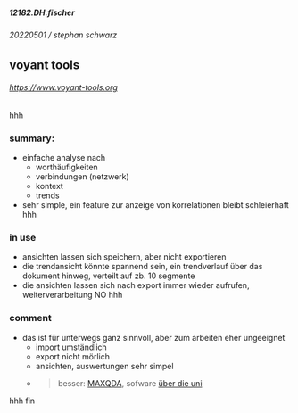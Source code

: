 ##### 12182.DH.fischer
###### 20220501 / stephan schwarz
## voyant tools
###### <https://www.voyant-tools.org>
hhh
### summary:
- einfache analyse nach 
    - worthäufigkeiten
    - verbindungen (netzwerk)
    - kontext
    - trends
- sehr simple, ein feature zur anzeige von korrelationen bleibt schleierhaft
hhh
### in use
- ansichten lassen sich speichern, aber nicht exportieren
- die trendansicht könnte spannend sein, ein trendverlauf über das dokument hinweg, verteilt auf zb. 10 segmente
- die ansichten lassen sich nach export immer wieder aufrufen, weiterverarbeitung NO
hhh
### comment
- das ist für unterwegs ganz sinnvoll, aber zum arbeiten eher ungeeignet       
    - import umständlich 
    - export nicht mörlich
    - ansichten, auswertungen sehr simpel
    - > besser: [MAXQDA](https://www.maxqda.de), sofware [über die uni](https://www.zedat.fu-berlin.de/Benutzerservice/MAXQDA)

hhh
fin